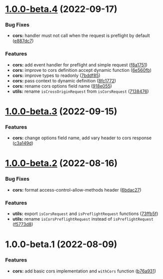# [1.0.0-beta.4](https://github.com/httpland/cors/compare/1.0.0-beta.3...1.0.0-beta.4) (2022-09-17)


### Bug Fixes

* **cors:** handler must not call when the request is preflight by default ([e887dc7](https://github.com/httpland/cors/commit/e887dc739cfc989e916c7cf7dc2d61acf87b3e8c))


### Features

* **cors:** add event handler for preflight and simple request ([f8a1751](https://github.com/httpland/cors/commit/f8a17518b99fdff7556b7576372a3c866333549c))
* **cors:** improve to cors definition accept dynamic function ([6e560fb](https://github.com/httpland/cors/commit/6e560fb67b3bbd966c0eaa4884da1cf0a70f667c))
* **cors:** improve types to readonly ([7bddf85](https://github.com/httpland/cors/commit/7bddf8597420a529123c1d861fbcf8d3745fa3c9))
* **cors:** pass context to dynamic definition ([8fc1772](https://github.com/httpland/cors/commit/8fc1772bbf885960d88eaa21760ab3f7e08d44c1))
* **cors:** rename cors options field name ([918e055](https://github.com/httpland/cors/commit/918e05597a5b17c997556fca1abf74b8adb3624d))
* **utils:** rename `isCrossOriginRequest` from `isCorsRequest` ([7138476](https://github.com/httpland/cors/commit/71384760b7a86982a7e6648c1c5dd37fbb979044))

# [1.0.0-beta.3](https://github.com/httpland/cors/compare/1.0.0-beta.2...1.0.0-beta.3) (2022-09-15)


### Features

* **cors:** change options field name, add vary header to cors response ([c3a149d](https://github.com/httpland/cors/commit/c3a149d8d7c86a7ec712a8ce10aaade2e718e631))

# [1.0.0-beta.2](https://github.com/httpland/cors/compare/1.0.0-beta.1...1.0.0-beta.2) (2022-08-16)


### Bug Fixes

* **cors:** format access-control-allow-methods header ([6bdac27](https://github.com/httpland/cors/commit/6bdac27a90d33d08d55b0b53767344edc3382891))


### Features

* **utils:** export `isCorsRequest` and `isPreflightRequest` functions ([73ffb5f](https://github.com/httpland/cors/commit/73ffb5f6cf9093277be8f380d8ab4a5e9339e3cc))
* **utils:** rename `isCorsPreflightRequest` instead of `isPreflightRequest` ([f5773d8](https://github.com/httpland/cors/commit/f5773d8ecd4df541946f63b114509619c22620a0))

# 1.0.0-beta.1 (2022-08-09)


### Features

* **cors:** add basic cors implementation and `withCors` function ([b76a931](https://github.com/httpland/cors/commit/b76a9310e01cf13d1144729d8428611dd181694b))
